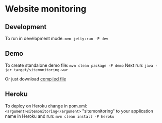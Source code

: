 <h1>Website monitoring</h1>

<h2>Development</h2>

<p>To run in development mode: <code>mvn jetty:run -P dev</code></p>

<h2>Demo</h2>

<p>To create standalone demo file: <code>mvn clean package -P demo</code> Next run: <code>java -jar target/sitemonitoring.war</code></p>

<p>Or just download <a href="https://sourceforge.net/projects/sitemonitoring/files/latest/download?source=files">compiled file</a></p>

<h2>Heroku</h2>

<p>To deploy on Heroku change in pom.xml: <code>&lt;argument&gt;sitemonitoring&lt;/argument&gt;</code> "sitemonitoring" to your application name in Heroku and run: <code>mvn clean install -P heroku</code>

